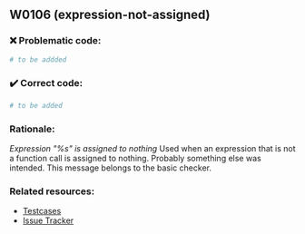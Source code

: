 ## W0106 (expression-not-assigned)

### :x: Problematic code:

```python
# to be addded
```

### :heavy_check_mark: Correct code:

```python
# to be added
```

### Rationale:

 *Expression "%s" is assigned to nothing*
  Used when an expression that is not a function call is assigned to nothing.
  Probably something else was intended. This message belongs to the basic
  checker.



### Related resources:

- [Testcases](#)
- [Issue Tracker](https://github.com/PyCQA/pylint/issues?q=is%3Aissue+%22expression-not-assigned%22+OR+%22W0106%22)
